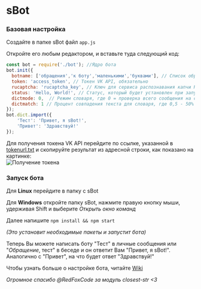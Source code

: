 # sBot


### Базовая настройка
Создайте в папке sBot файл `app.js`

Откройте его любым редактором, и вставьте туда следующий код:
```JavaScript
const bot = require('./bot'); //Ядро бота
bot.init({
  botname: ['обращения','к боту','маленькими','буквами'], // Список обращений к боту, необязательно
  token: 'access_token', // Токен VK API, обязательно
  rucaptcha: 'rucaptcha_key', // Ключ для сервиса распознавания капчи RuCaptcha, необязательно
  status: 'Hello, World!', // Статус, который будет установлен при запуске,  необязательно
  dictmode: 0,  // Режим словаря, где 0 = проверка всего сообщения на совпадение, а 1 = проверка каждого отдельного слова, необязательно (по умолчанию - 0)
  dictmatch: 1 // Процент совпадения текста для словаря, где 0,5 - 50% и 1 - 100%, необязательно (по умолчанию - 1)
});
bot.dict.import({
    'Тест': 'Привет, я sBot!',
    'Привет': 'Здравствуй!'
});
```
Для получения токена VK API перейдите по ссылке, указанной в [tokenurl.txt](tokenurl.txt) и скопируйте результат из адресной строки, как показано на картинке:   
![Получение токена](http://i.imgur.com/vSb5TlU.png)


### Запуск бота
Для **Linux** перейдите в папку с sBot

Для **Windows** откройте папку sBot, нажмите правую кнопку мыши, удерживая Shift и выберите *Открыть окно команд*

Далее напишите `npm install && npm start`

*(Это установит необходимые пакеты и запустит бота)*

Теперь Вы можете написать боту "Тест" в личные сообщения или "_Обращение_, тест" в беседе и он ответит Вам "Привет, я sBot!". Аналогично с "Привет", на что будет ответ "Здравствуй!"

Чтобы узнать больше о настройке бота, читайте [Wiki](https://github.com/m4l3vich/sBot/wiki)

*Огромное спасибо @RedFoxCode за модуль closest-str <3*
